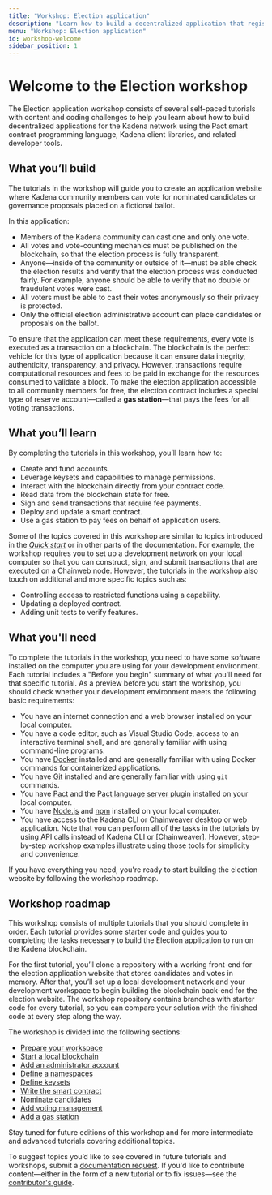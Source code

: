```yaml
---
title: "Workshop: Election application"
description: "Learn how to build a decentralized application that registers votes on the Kadena blockchain."
menu: "Workshop: Election application"
id: workshop-welcome
sidebar_position: 1
---
```


# Welcome to the Election workshop

The Election application workshop consists of several self-paced tutorials with content and coding challenges to help you learn about how to build decentralized applications for the Kadena network using the Pact smart contract programming language, Kadena client libraries, and related developer tools.

## What you’ll build

The tutorials in the workshop will guide you to create an application website where Kadena community members can vote for nominated candidates or governance proposals placed on a fictional ballot.

In this application:

- Members of the Kadena community can cast one and only one vote.
- All votes and vote-counting mechanics must be published on the blockchain, so that the election process is fully transparent.
- Anyone—inside of the community or outside of it—must be able check the election results and verify that the election process was conducted fairly.
  For example, anyone should be able to verify that no double or fraudulent
  votes were cast.
- All voters must be able to cast their votes anonymously so their privacy is protected.
- Only the official election administrative account can place candidates or proposals on the ballot.

To ensure that the application can meet these requirements, every vote is executed as a transaction on a blockchain. 
The blockchain is the perfect vehicle for this type of application because it can ensure data integrity, authenticity, transparency, and privacy. 
However, transactions require computational resources and fees to be paid in exchange for the resources consumed to validate a block.
To make the election application accessible to all community members for free, the election contract includes a special type of reserve account—called a **gas station**—that pays the fees for all voting transactions.

## What you’ll learn

By completing the tutorials in this workshop, you’ll learn how to:

- Create and fund accounts.
- Leverage keysets and capabilities to manage permissions.
- Interact with the blockchain directly from your contract code.
- Read data from the blockchain state for free.
- Sign and send transactions that require fee payments.
- Deploy and update a smart contract.
- Use a gas station to pay fees on behalf of application users.

Some of the topics covered in this workshop are similar to topics introduced in the [_Quick start_](/quickstart) or in other parts of the documentation. 
For example, the workshop requires you to set up a development network on your local computer so that you can construct, sign, and submit transactions that are executed on a Chainweb node. 
However, the tutorials in the workshop also touch on additional and more specific topics such as:

- Controlling access to restricted functions using a capability.
- Updating a deployed contract.
- Adding unit tests to verify features.

## What you'll need

To complete the tutorials in the workshop, you need to have some software installed on the computer you are using for your development environment. 
Each tutorial includes a "Before you begin" summary of what you'll need for that specific tutorial. 
As a preview before you start the workshop, you should check whether your development environment meets the following basic requirements:

- You have an internet connection and a web browser installed on your local computer.
- You have a code editor, such as Visual Studio Code, access to an interactive terminal shell, and are generally familiar with using command-line programs.
- You have [Docker](https://docs.docker.com/get-docker/) installed and are generally familiar with using Docker commands for containerized applications.
- You have [Git](https://git-scm.com/downloads) installed and are generally familiar with using `git` commands.
- You have [Pact](https://github.com/kadena-io/pact#installing-pact) and the [Pact language server plugin](https://github.com/kadena-io/pact-lsp/releases) installed on your local computer.
- You have [Node.js](https://nodejs.dev/en/learn/how-to-install-nodejs/) and [npm](https://docs.npmjs.com/downloading-and-installing-node-js-and-npm) installed on your local computer.
- You have access to the Kadena CLI or [Chainweaver](https://github.com/kadena-io/chainweaver/releases) desktop or web application.
  Note that you can perform all of the tasks in the tutorials by using API calls instead of Kadena CLI or [Chainweaver].
  However, step-by-step workshop examples illustrate using those tools for simplicity and convenience.

If you have everything you need, you're ready to start building the election website by following the workshop roadmap.

## Workshop roadmap

This workshop consists of multiple tutorials that you should complete in order.
Each tutorial provides some starter code and guides you to completing the tasks necessary to build the Election application to run on the Kadena blockchain.

For the first tutorial, you’ll clone a repository with a working front-end for the election application website that stores candidates and votes in memory. 
After that, you’ll set up a local development network and your development workspace to begin building the blockchain back-end for the election website. 
The workshop repository contains branches with starter code for every tutorial, so you can
compare your solution with the finished code at every step along the way.

The workshop is divided into the following sections:

- [Prepare your workspace](/resources/election-workshop/prepare-your-workspace)
- [Start a local blockchain](/resources/election-workshop/start-a-local-blockchain)
- [Add an administrator account](/resources/election-workshop/add-admin-account)
- [Define a namespaces](/resources/election-workshop/define-a-namespace)
- [Define keysets](/resources/election-workshop/define-keysets)
- [Write the smart contract](/resources/election-workshop/write-a-smart-contract)
- [Nominate candidates](/resources/election-workshop/nominate-candidates)
- [Add voting management](/resources/election-workshop/add-vote-management)
- [Add a gas station](/resources/election-workshop/add-a-gas-station)

Stay tuned for future editions of this workshop and for more intermediate and
advanced tutorials covering additional topics.

To suggest topics you’d like to see covered in future tutorials and workshops,
submit a [documentation request](https://github.com/kadena-docs/kadena-docs/issues/new?assignees=&labels=documentation&projects=&template=003-improve_documentation.yml).
If you'd like to contribute content—either in the form of a new tutorial or to fix issues—see the [contributor's guide](/resources/contribute-docs).
